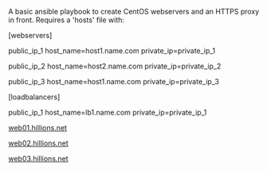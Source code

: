 A basic ansible playbook to create CentOS webservers and an HTTPS proxy in front. Requires a 'hosts' file with:

[webservers]


public_ip_1 host_name=host1.name.com private_ip=private_ip_1


public_ip_2 host_name=host2.name.com private_ip=private_ip_2


public_ip_3 host_name=host1.name.com private_ip=private_ip_3


[loadbalancers]


public_ip_1 host_name=lb1.name.com private_ip=private_ip_1


[web01.hillions.net](https://web01.hillions.net)

[web02.hillions.net](https://web02.hillions.net)

[web03.hillions.net](https://web03.hillions.net)
